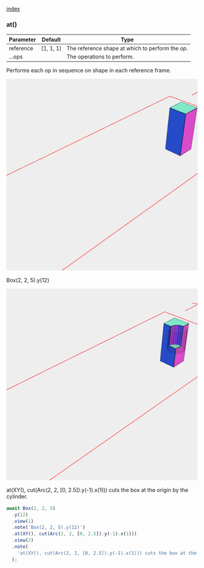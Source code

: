 [index](../../nb/api/index.md)
### at()
Parameter|Default|Type
---|---|---
reference|[1, 1, 1]|The reference shape at which to perform the _op_.
...ops||The operations to perform.

Performs each op in sequence on shape in each reference frame.

![Image](at.md.$2_1.png)

Box(2, 2, 5).y(12)

![Image](at.md.$2_2.png)

at(XY(), cut(Arc(2, 2, [0, 2.5]).y(-1).x(1))) cuts the box at the origin by the cylinder.

```JavaScript
await Box(2, 2, 5)
  .y(12)
  .view(1)
  .note('Box(2, 2, 5).y(12)')
  .at(XY(), cut(Arc(2, 2, [0, 2.5]).y(-1).x(1)))
  .view(2)
  .note(
    'at(XY(), cut(Arc(2, 2, [0, 2.5]).y(-1).x(1))) cuts the box at the origin by the cylinder.'
  );
```
